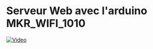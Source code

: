 # Serveur Web avec l'arduino MKR_WIFI_1010
[![Video](https://github.com/AntonioVillanuevaSegura/Servidor_MKR_WiFi_1010/webServer.jpg)](https://www.youtube.com/shorts/km_CX-bZnU8)
